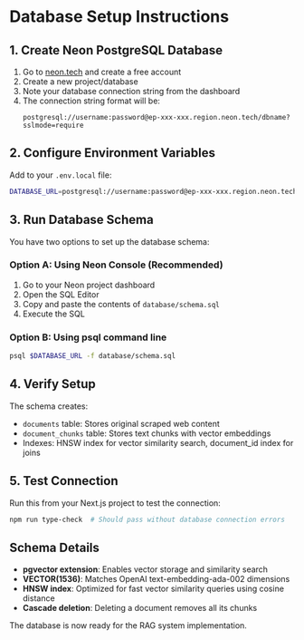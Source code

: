 # Database Setup Instructions

## 1. Create Neon PostgreSQL Database

1. Go to [neon.tech](https://neon.tech) and create a free account
2. Create a new project/database
3. Note your database connection string from the dashboard
4. The connection string format will be:
   ```
   postgresql://username:password@ep-xxx-xxx.region.neon.tech/dbname?sslmode=require
   ```

## 2. Configure Environment Variables

Add to your `.env.local` file:
```bash
DATABASE_URL=postgresql://username:password@ep-xxx-xxx.region.neon.tech/dbname?sslmode=require
```

## 3. Run Database Schema

You have two options to set up the database schema:

### Option A: Using Neon Console (Recommended)
1. Go to your Neon project dashboard
2. Open the SQL Editor
3. Copy and paste the contents of `database/schema.sql`
4. Execute the SQL

### Option B: Using psql command line
```bash
psql $DATABASE_URL -f database/schema.sql
```

## 4. Verify Setup

The schema creates:
- `documents` table: Stores original scraped web content
- `document_chunks` table: Stores text chunks with vector embeddings
- Indexes: HNSW index for vector similarity search, document_id index for joins

## 5. Test Connection

Run this from your Next.js project to test the connection:
```bash
npm run type-check  # Should pass without database connection errors
```

## Schema Details

- **pgvector extension**: Enables vector storage and similarity search
- **VECTOR(1536)**: Matches OpenAI text-embedding-ada-002 dimensions
- **HNSW index**: Optimized for fast vector similarity queries using cosine distance
- **Cascade deletion**: Deleting a document removes all its chunks

The database is now ready for the RAG system implementation.